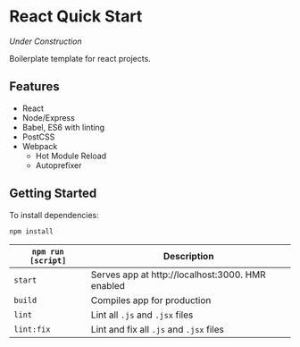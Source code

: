 # React Quick Start

_Under Construction_

Boilerplate template for react projects.

## Features

* React
* Node/Express
* Babel, ES6 with linting
* PostCSS
* Webpack
  * Hot Module Reload
  * Autoprefixer

## Getting Started

To install dependencies:

`npm install`

| `npm run [script]`  | Description   |
| -------------       |---------------|
| `start`             | Serves app at http://localhost:3000. HMR enabled |
| `build`             | Compiles app for production      |
| `lint`              | Lint all `.js` and `.jsx` files      |
| `lint:fix`          | Lint and fix all `.js` and `.jsx` files      |
